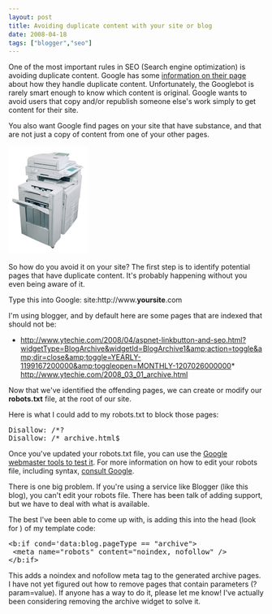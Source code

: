 ```yaml
---
layout: post
title: Avoiding duplicate content with your site or blog
date: 2008-04-18
tags: ["blogger","seo"]
---
```


One of the most important rules in SEO (Search engine optimization) is avoiding duplicate content. Google has some [information on their page](http://www.google.com/support/webmasters/bin/answer.py?answer=66359) about how they handle duplicate content. Unfortunately, the Googlebot is rarely smart enough to know which content is original. Google wants to avoid users that copy and/or republish someone else's work simply to get content for their site.

You also want Google find pages on your site that have substance, and that are not just a copy of content from one of your other pages.

![printer](printer.png) 

So how do you avoid it on your site? The first step is to identify potential pages that have duplicate content. It's probably happening without you even being aware of it.

Type this into Google: site:http://www.**yoursite**.com

I'm using blogger, and by default here are some pages that are indexed that should not be:

*   http://www.ytechie.com/2008/04/aspnet-linkbutton-and-seo.html?widgetType=BlogArchive&widgetId=BlogArchive1&amp;action=toggle&amp;dir=close&amp;toggle=YEARLY-1199167200000&amp;toggleopen=MONTHLY-1207026000000*   http://www.ytechie.com/2008_03_01_archive.html 

Now that we've identified the offending pages, we can create or modify our **robots.txt** file, at the root of our site.

Here is what I could add to my robots.txt to block those pages:
<pre class="csharpcode">Disallow: /*?
Disallow: /*_archive.html$</pre>

Once you've updated your robots.txt file, you can use the [Google webmaster tools to test it](http://www.google.com/support/webmasters/bin/answer.py?hl=en&amp;answer=35237). For more information on how to edit your robots file, including syntax, [consult Google](http://www.google.com/support/webmasters/bin/answer.py?answer=40360&amp;ctx=related).

There is one big problem. If you're using a service like Blogger (like this blog), you can't edit your robots file. There has been talk of adding support, but we have to deal with what is available.

The best I've been able to come up with, is adding this into the head (look for <head>) of my template code:
<pre class="csharpcode"><span class="kwrd">&lt;</span><span class="html">b:if</span> <span class="attr">cond</span>='<span class="attr">data:blog</span>.<span class="attr">pageType</span> == <span class="kwrd">"archive"</span><span class="kwrd">&gt;</span>
 <span class="kwrd">&lt;</span><span class="html">meta</span> <span class="attr">name</span><span class="kwrd">="robots"</span> <span class="attr">content</span><span class="kwrd">="noindex, nofollow"</span> <span class="kwrd">/&gt;</span>
<span class="kwrd">&lt;/</span><span class="html">b:if</span><span class="kwrd">&gt;</span></pre>

This adds a noindex and nofollow meta tag to the generated archive pages. I have not yet figured out how to remove pages that contain parameters (?param=value). If anyone has a way to do it, please let me know! I've actually been considering removing the archive widget to solve it.